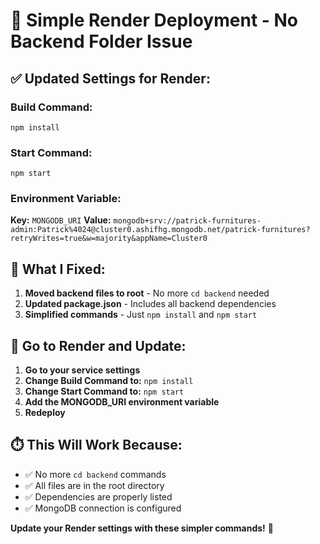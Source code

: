 # 🎯 Simple Render Deployment - No Backend Folder Issue

## ✅ Updated Settings for Render:

### Build Command:
```
npm install
```

### Start Command:
```
npm start
```

### Environment Variable:
**Key:** `MONGODB_URI`
**Value:** `mongodb+srv://patrick-furnitures-admin:Patrick%4024@cluster0.ashifhg.mongodb.net/patrick-furnitures?retryWrites=true&w=majority&appName=Cluster0`

## 🎯 What I Fixed:

1. **Moved backend files to root** - No more `cd backend` needed
2. **Updated package.json** - Includes all backend dependencies
3. **Simplified commands** - Just `npm install` and `npm start`

## 🚀 Go to Render and Update:

1. **Go to your service settings**
2. **Change Build Command to:** `npm install`
3. **Change Start Command to:** `npm start`
4. **Add the MONGODB_URI environment variable**
5. **Redeploy**

## ⏱️ This Will Work Because:

- ✅ No more `cd backend` commands
- ✅ All files are in the root directory
- ✅ Dependencies are properly listed
- ✅ MongoDB connection is configured

**Update your Render settings with these simpler commands!** 🎉 